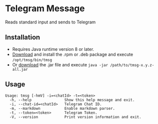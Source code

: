 # Telegram Message

Reads standard input and sends to Telegram

## Installation

- Requires Java runtime version 8 or later.
- [Download](https://github.com/mnellemann/tmsg/releases) and install the .rpm or .deb package and execute ```/opt/tmsg/bin/tmsg```
- Or [download](https://github.com/mnellemann/tmsg/releases) the .jar file and execute ```java -jar /path/to/tmsg-x.y.z-all.jar```

## Usage

```shell
Usage: tmsg [-hmV] -i=<chatId> -t=<token>
  -h, --help               Show this help message and exit.
  -i, --chat-id=<chatId>   Telegram Chat ID.
  -m, --markdown           Enable markdown parser.
  -t, --token=<token>      Telegram Token.
  -V, --version            Print version information and exit.
```
